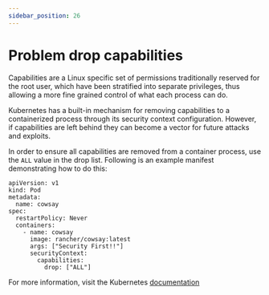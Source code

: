 ```yaml
---
sidebar_position: 26
---
```


# Problem drop capabilities

Capabilities are a Linux specific set of permissions traditionally
reserved for the root user, which have been stratified into separate
privileges, thus allowing a more fine grained control of what each
process can do.

Kubernetes has a built-in mechanism for removing capabilities to a
containerized process through its security context configuration.
However, if capabilities are left behind they can become a vector for
future attacks and exploits.

In order to ensure all capabilities are removed from a container
process, use the `ALL` value in the drop list. Following is an example
manifest demonstrating how to do this:

```
apiVersion: v1
kind: Pod
metadata:
  name: cowsay
spec:
  restartPolicy: Never
  containers:
    - name: cowsay
      image: rancher/cowsay:latest
      args: ["Security First!!"]
      securityContext:
        capabilities:
          drop: ["ALL"]
```

For more information, visit the Kubernetes
[documentation](https://kubernetes.io/docs/tasks/configure-pod-container/security-context/#set-capabilities-for-a-container)

